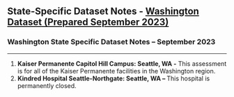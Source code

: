 ## State-Specific Dataset Notes - [Washington Dataset (Prepared September 2023)](https://github.com/BroadStreet-Health/Community-Health-Needs-Assessments/blob/main/Washington.csv)

### Washington State Specific Dataset Notes – September 2023
---
1. <strong> Kaiser Permanente Capitol Hill Campus: Seattle, WA -</strong> This assessment is for all of the Kaiser Permanente facilities in the Washington region.
1. <strong> Kindred Hospital Seattle-Northgate: Seattle, WA – </strong> This hospital is permanently closed.
